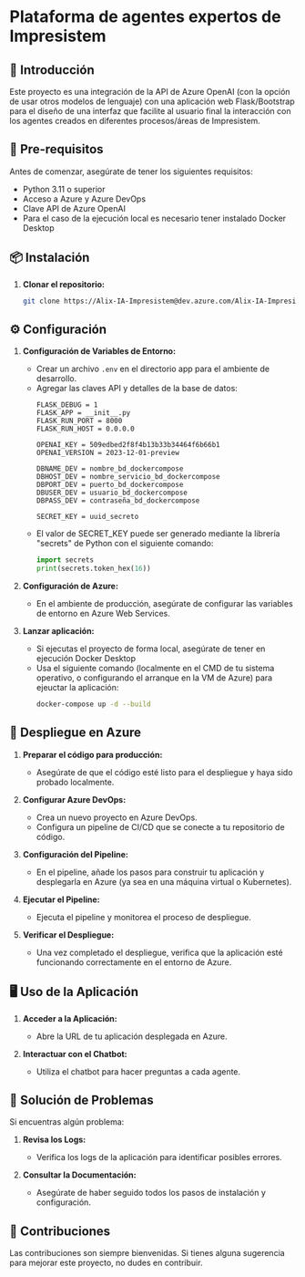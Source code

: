 # Plataforma de agentes expertos de Impresistem

## 🌟 Introducción
Este proyecto es una integración de la API de Azure OpenAI (con la opción de usar otros modelos de lenguaje) con una aplicación web Flask/Bootstrap para el diseño de una interfaz que facilite al usuario final la interacción con los agentes creados en diferentes procesos/áreas de Impresistem. 

## 🔧 Pre-requisitos
Antes de comenzar, asegúrate de tener los siguientes requisitos:
- Python 3.11 o superior
- Acceso a Azure y Azure DevOps
- Clave API de Azure OpenAI
- Para el caso de la ejecución local es necesario tener instalado Docker Desktop

## 📦 Instalación

1. **Clonar el repositorio:**
   ```sh
   git clone https://Alix-IA-Impresistem@dev.azure.com/Alix-IA-Impresistem/Plataforma%20Agentes/_git/Plataforma%20Agentes
   ```

## ⚙️ Configuración

1. **Configuración de Variables de Entorno:**
   - Crear un archivo `.env` en el directorio app para el ambiente de desarrollo.
   - Agregar las claves API y detalles de la base de datos:
     ```
     FLASK_DEBUG = 1
     FLASK_APP = __init__.py
     FLASK_RUN_PORT = 8000
     FLASK_RUN_HOST = 0.0.0.0

     OPENAI_KEY = 509edbed2f8f4b13b33b34464f6b66b1
     OPENAI_VERSION = 2023-12-01-preview

     DBNAME_DEV = nombre_bd_dockercompose
     DBHOST_DEV = nombre_servicio_bd_dockercompose
     DBPORT_DEV = puerto_bd_dockercompose
     DBUSER_DEV = usuario_bd_dockercompose
     DBPASS_DEV = contraseña_bd_dockercompose

     SECRET_KEY = uuid_secreto
     ```
   - El valor de SECRET_KEY puede ser generado mediante la librería "secrets" de Python con el siguiente comando:
     ```python
     import secrets
     print(secrets.token_hex(16))
     ```

2. **Configuración de Azure:**
   - En el ambiente de producción, asegúrate de configurar las variables de entorno en Azure Web Services.

3. **Lanzar aplicación:**
   - Si ejecutas el proyecto de forma local, asegúrate de tener en ejecución Docker Desktop
   - Usa el siguiente comando (localmente en el CMD de tu sistema operativo, o configurando el arranque en la VM de Azure) para ejeuctar la aplicación:
     ```sh
     docker-compose up -d --build
     ```

## 🚀 Despliegue en Azure

1. **Preparar el código para producción:**
   - Asegúrate de que el código esté listo para el despliegue y haya sido probado localmente.

2. **Configurar Azure DevOps:**
   - Crea un nuevo proyecto en Azure DevOps.
   - Configura un pipeline de CI/CD que se conecte a tu repositorio de código.

3. **Configuración del Pipeline:**
   - En el pipeline, añade los pasos para construir tu aplicación y desplegarla en Azure (ya sea en una máquina virtual o Kubernetes).

4. **Ejecutar el Pipeline:**
   - Ejecuta el pipeline y monitorea el proceso de despliegue.

5. **Verificar el Despliegue:**
   - Una vez completado el despliegue, verifica que la aplicación esté funcionando correctamente en el entorno de Azure.

## 🖥️ Uso de la Aplicación

1. **Acceder a la Aplicación:**
   - Abre la URL de tu aplicación desplegada en Azure.

2. **Interactuar con el Chatbot:**
   - Utiliza el chatbot para hacer preguntas a cada agente.

## 🐛 Solución de Problemas

Si encuentras algún problema:
1. **Revisa los Logs:**
   - Verifica los logs de la aplicación para identificar posibles errores.

2. **Consultar la Documentación:**
   - Asegúrate de haber seguido todos los pasos de instalación y configuración.

## 🤝 Contribuciones

Las contribuciones son siempre bienvenidas. Si tienes alguna sugerencia para mejorar este proyecto, no dudes en contribuir.

